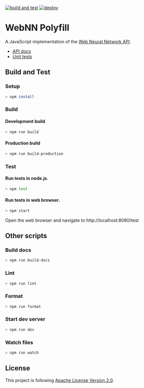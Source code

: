 [![build and test](https://github.com/BruceDai/test_deploy_gh-pages/workflows/build%20and%20test/badge.svg)](https://github.com/BruceDai/test_deploy_gh-pages/actions)
[![deploy](https://github.com/BruceDai/test_deploy_gh-pages/workflows/deploy/badge.svg)](https://github.com/BruceDai/test_deploy_gh-pages/actions)

# WebNN Polyfill

A JavaScript implementation of the [Web Neural Network API](https://webmachinelearning.github.io/webnn/).

* [API docs](https://webmachinelearning.github.io/webnn-polyfill/docs/)
* [Unit tests](https://webmachinelearning.github.io/webnn-polyfill/test/)

## Build and Test

### Setup

```sh
> npm install
```

### Build
#### Development build

```sh
> npm run build
```

#### Production build

```sh
> npm run build-production
```

### Test
#### Run tests in node.js.

```sh
> npm test
```

#### Run tests in web browser.

```sh
> npm start
```

Open the web browser and navigate to http://localhost:8080/test

## Other scripts
### Build docs

```sh
> npm run build-docs
```

### Lint

```sh
> npm run lint
```

### Format

```sh
> npm run format
```

### Start dev server

```sh
> npm run dev
```

### Watch files

```sh
> npm run watch
```


## License

This project is following [Apache License Version 2.0](./LICENSE).
